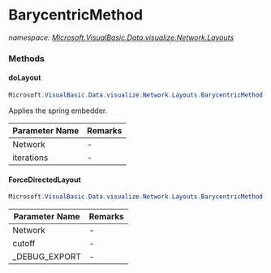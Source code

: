 ﻿# BarycentricMethod
_namespace: [Microsoft.VisualBasic.Data.visualize.Network.Layouts](./index.md)_





### Methods

#### doLayout
```csharp
Microsoft.VisualBasic.Data.visualize.Network.Layouts.BarycentricMethod.doLayout(Microsoft.VisualBasic.Data.visualize.Network.Graph.NetworkGraph,System.Int32,System.Drawing.Size)
```
Applies the spring embedder.

|Parameter Name|Remarks|
|--------------|-------|
|Network|-|
|iterations|-|


#### ForceDirectedLayout
```csharp
Microsoft.VisualBasic.Data.visualize.Network.Layouts.BarycentricMethod.ForceDirectedLayout(Microsoft.VisualBasic.Data.visualize.Network.Graph.NetworkGraph,System.Drawing.Size,System.Double,System.String)
```


|Parameter Name|Remarks|
|--------------|-------|
|Network|-|
|cutoff|-|
|_DEBUG_EXPORT|-|



